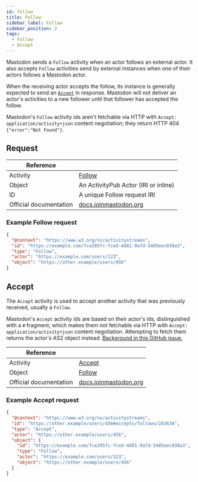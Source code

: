 ```yaml
---
id: follow
title: Follow
sidebar_label: Follow
sidebar_position: 2
tags:
  - Follow
  - Accept
---
```


Mastodon sends a `Follow` activity when an actor follows an external actor. It also accepts `Follow` activities send by external instances when one of their actors follows a Mastodon actor.

When the receiving actor accepts the follow, its instance is generally expected to send an [`Accept`](#accept) in response. Mastodon will not deliver an actor's activities to a new follower until that follower has accepted the follow.

Mastodon's `Follow` activity ids aren't fetchable via HTTP with `Accept: application/activity+json` content negotiation; they return HTTP 404 `{"error":"Not Found"}`.

## Request

| Reference              |                                                                                   |
| ---------------------- | --------------------------------------------------------------------------------- |
| Activity               | [Follow](https://www.w3.org/TR/activitypub/#follow-activity-inbox)                |
| Object                 | An ActivityPub Actor (IRI or inline)                                                                              |
| ID        | A unique Follow request IRI                                        |
| Official documentation | [docs.joinmastodon.org](https://docs.joinmastodon.org/spec/activitypub/#supported-activities-for-profiles) |

### Example Follow request

```json
{
  "@context": "https://www.w3.org/ns/activitystreams",
  "id": "https://example.com/fce205fc-fced-4d81-9a7d-5485eec038a3",
  "type": "Follow",
  "actor": "https://example.com/users/123",
  "object": "https://other.example/users/456"
}
```


## Accept

The `Accept` activity is used to accept another activity that was previously received, usually a `Follow`.

Mastodon's `Accept` activity ids are based on their actor's ids, distinguished with a `#` fragment, which makes them not fetchable via HTTP with `Accept: application/activity+json` content negotiation. Attempting to fetch them returns the actor's AS2 object instead. [Background in this GitHub issue.](https://github.com/mastodon/mastodon/issues/13879)

| Reference              |                                                                                   |
| ---------------------- | --------------------------------------------------------------------------------- |
| Activity               | [Accept](https://www.w3.org/TR/activitypub/#accept-activity-inbox)                |
| Object                 | [Follow](https://www.w3.org/TR/activitypub/#follow-activity-inbox)                                                                              |
| Official documentation | [docs.joinmastodon.org](https://docs.joinmastodon.org/spec/activitypub/#supported-activities-for-profiles) |

### Example Accept request

```json
{
  "@context": "https://www.w3.org/ns/activitystreams",
  "id": "https://other.example/users/456#accepts/follows/283636",
  "type": "Accept",
  "actor": "https://other.example/users/456",
  "object": {
    "id": "https://example.com/fce205fc-fced-4d81-9a7d-5485eec038a3",
    "type": "Follow",
    "actor": "https://example.com/users/123",
    "object": "https://other.example/users/456"
  }
}
```
